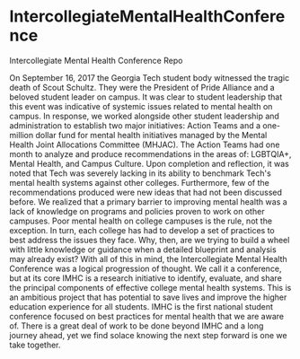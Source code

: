 # IntercollegiateMentalHealthConference
Intercollegiate Mental Health Conference Repo


On September 16, 2017 the Georgia Tech student body witnessed the tragic death of Scout
Schultz. They were the President of Pride Alliance and a beloved student leader on campus. It
was clear to student leadership that this event was indicative of systemic issues related to mental
health on campus. In response, we worked alongside other student leadership and administration
to establish two major initiatives: Action Teams and a one-million dollar fund for mental health
initiatives managed by the Mental Health Joint Allocations Committee (MHJAC). The Action
Teams had one month to analyze and produce recommendations in the areas of: LGBTQIA+,
Mental Health, and Campus Culture. Upon completion and reflection, it was noted that Tech was
severely lacking in its ability to benchmark Tech's mental health systems against other colleges.
Furthermore, few of the recommendations produced were new ideas that had not been discussed
before. We realized that a primary barrier to improving mental health was a lack of knowledge
on programs and policies proven to work on other campuses. Poor mental health on college
campuses is the rule, not the exception. In turn, each college has had to develop a set of practices
to best address the issues they face. Why, then, are we trying to build a wheel with little
knowledge or guidance when a detailed blueprint and analysis may already exist?
With all of this in mind, the Intercollegiate Mental Health Conference was a logical progression
of thought. We call it a conference, but at its core IMHC is a research initiative to identify,
evaluate, and share the principal components of effective college mental health systems. This is
an ambitious project that has potential to save lives and improve the higher education experience
for all students. IMHC is the first national student conference focused on best practices for
mental health that we are aware of. There is a great deal of work to be done beyond IMHC and a
long journey ahead, yet we find solace knowing the next step forward is one we take together.
